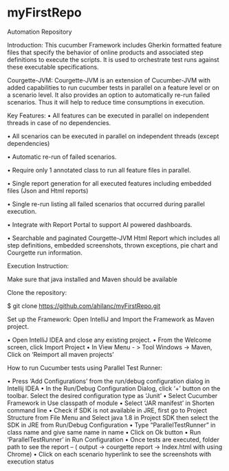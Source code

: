 # myFirstRepo
Automation Repository

Introduction:
    This cucumber Framework includes Gherkin formatted feature files that specify the behavior of online products and associated step definitions to execute the scripts. It is used to orchestrate test runs against these executable specifications.

Courgette-JVM:
    Courgette-JVM is an extension of Cucumber-JVM with added capabilities to run cucumber tests in parallel on a feature level or on a scenario level. It also provides an option to automatically re-run failed scenarios. Thus it will help to reduce time consumptions in execution.
    
Key Features:
•	All features can be executed in parallel on independent threads in case of no dependencies.

•	All scenarios can be executed in parallel on independent threads (except dependencies)

•	Automatic re-run of failed scenarios.

•	Require only 1 annotated class to run all feature files in parallel.

•	Single report generation for all executed features including embedded files (Json and Html reports)

•	Single re-run listing all failed scenarios that occurred during parallel execution.

•	Integrate with Report Portal to support AI powered dashboards.

•	Searchable and paginated Courgette-JVM Html Report which includes all step definitions, embedded screenshots, thrown exceptions, pie chart and Courgette run information.

Execution Instruction:

Make sure that java installed and Maven should be available

Clone the repository: 

$ git clone https://github.com/ahilanc/myFirstRepo.git

Set up the Framework: Open IntelliJ and Import the Framework as Maven project.

•	Open IntelliJ IDEA and close any existing project.
•	From the Welcome screen, click Import Project
•	In View Menu - > Tool Windows -> Maven, Click on ‘Reimport all maven projects’

How to run Cucumber tests using Parallel Test Runner:

•	Press  ‘Add Configurations’ from the run/debug configuration dialog in Intellij IDEA
•	In the Run/Debug Configuration Dialog, click ‘+’ button on the toolbar. Select the desired configuration type as ‘Junit’
•	Select Cucumber Framework in Use classpath of module
•	Select ‘JAR manifest’ in Shorten command line
•	Check if SDK is not available in JRE, first go to Project Structure from File Menu and Select java 1.8 in Project SDK then select the   SDK in JRE from Run/Debug Configuration
•	Type “ParallelTestRunner” in class name and give same name in name
•	Click on Ok button
•	Run ‘ParallelTestRunner’ in Run Configuration
•	Once tests are executed, folder path to see the report – ( output -> courgette report -> Index.html with using Chrome)
•	Click on each scenario hyperlink to see the screenshots with execution status





